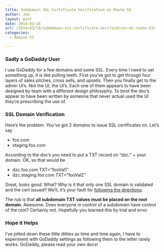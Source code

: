 ```yaml
---
title: Subdomain SSL Certificate Verification on Route 53
author: Joe
layout: post
date: 2014-03-16
url: /2014/03/16/subdomain-ssl-certificate-verification-on-route-53/
categories:
  - Amazon S3

---
```

### Sadly a GoDaddy User

I use GoDaddy for a few domains and some SSL. Every time I need to set something up, it is like pulling teeth. First you&#8217;ve got to get through four layers of sales pitches, cross sells, and upsells. Then you finally get to the admin UI&#8217;s. Not the UI, the UI&#8217;s. Each one of them appears to have been designed by team with a different design philosophy. To boot the doc&#8217;s appear to have been written by someone that never actual used the UI they&#8217;re prescribing the use of.

### SSL Domain Verification

Here&#8217;s the problem. You&#8217;ve got 2 domains to issue SSL certificates on. Let&#8217;s say

  * foo.com
  * staging.foo.com

According to the doc&#8217;s you need to put a TXT record on &#8220;dzc.&#8221; + your domain. OK, so that would be

  * dzc.foo.com TXT=&#8221;fooVal1&#8243;
  * dzc.staging.foo.com TXT=&#8221;fooVal2&#8243;

Great, looks good. What? Why is it that only one SSL domain is validated and the cert issued? We&#8217;ll, it&#8217;s your fault for [following the directions](http://support.godaddy.com/help/article/4678/creating-a-txt-record-for-ssl-validation?locale=en).

The rub is that **all subdomain TXT values must be placed on the root domain**. Awesome. Does everyone in control of a subdomain have control of the root? Certainly not. Hopefully you learned this by trial and error.

### Hope it Helps

I&#8217;ve jotted down these little ditties as time and time again, I have to experiment with GoDaddy settings as following them to the letter rarely works. GoDaddy, please read your own docs!

